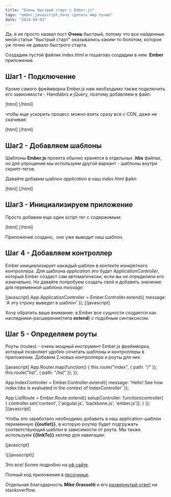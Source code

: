 ```yaml
---
title: "Очень быстрый старт с Ember.js"
tags: "ember,javascript,Хочу сделать мир лучше"
date: "2014-04-03"
---
```


Да, я не просто назвал пост **Очень** быстрый, потому что все найденные мной статьи "быстрый старт" оказывались каким-то болотом, которое уж точно не давало быстрого старта.

Создадим пустой файлик _index.html_ и пошагово создадим в нем  **Ember** приложение.

## Шаг1 - Подключение

Кроме самого фреймворка Ember.js нам необходимо также подключить его зависимости - Handlabrs и jQuery, поэтому добавляем в файл:

\[html\] <script type='text/javascript' src='jquery.js'></script> <script type='text/javascript' src="handlebars.js"></script> <script type='text/javascript' src="ember.js"></script> \[/html\]

чтобы еще ускорить процесс можно взять сразу все с CDN, даже не скачивая:

\[html\] <script type='text/javascript' src='//code.jquery.com/jquery-1.9.1.js'></script> <script type='text/javascript' src="https://cdnjs.cloudflare.com/ajax/libs/handlebars.js/1.0.0-rc.3/handlebars.js"></script> <script type='text/javascript' src="https://cdnjs.cloudflare.com/ajax/libs/ember.js/1.0.0-rc.1/ember.js"></script> \[/html\]

## Шаг2 - Добавляем шаблоны

Шаблоны **Ember.js** проекта обычно хранятся в отдельных **.hbs** файлах, но для упрощения мы используем другой вариант - шаблоны внутри скрипт-тегов.

Давайте добавим шаблон _application_ в наш _index.html_ файл:

\[html\] <script type="text/x-handlebars" data-template-name="application"> <div class="container"> <h1>Ember.js быстрое погружение без подготовки</h1> <p>{{message}}</p> </div> </script> \[/html\]

## Шаг3 - Инициализируем приложение

Просто добавим еще один script-тег с содержимым:

\[html\] <script type='text/javascript'> App = Ember.Application.create({}); </script> \[/html\]

Приложение создано,  оно уже выводит наш шаблон.

## Шаг 4 - Добавляем контроллер

Ember инициализирует какждый шаблон в контекте конкретного контроллера. Для шаблона _application_ это будет _ApplicationController_, который Ember создаст сам автоматически, если вы не определили его изначально. Но давайте попробуем создать свой и добавить значение для переменной шаблона _message_:

\[javascript\] App.ApplicationController = Ember.Controller.extend({ message: 'А эту строку выведет в шаблон' }); \[/javascript\]

Хочу обратить ваше внимание: в Ember все сущности создается как наследники-расширения(типа **extend**) с подобным синтаксисом.

## Шаг 5 - Определяем роуты

Роуты (routes) - очень мощный инструмент Ember.js фреймворка, который позволяет удобно сочетать шаблоны и контроллеры в приложении. Добавим 2 новых контроллера и роуты для них:

\[javascript\] App.Router.map(function() { this.route("index", { path: "/" }); this.route("list", { path: "/list" }); });

App.IndexController = Ember.Controller.extend({ message: 'Hello! See how index.hbs is evaluated in the context of IndexController' });

App.ListRoute = Ember.Route.extend({ setupController: function(controller) { controller.set('content', \['angular.js', 'backbone.js', 'ember.js'\]); } }); \[/javascript\]

Чтобы это заработало необходимо добавить в наш application-шаблон переменную **{{outlet}}**, в которую роутер будет подгружать соответствующий шаблон в зависимости от роута. Мы также используем **{{linkTo}}** хелпер для навигации:

\[javascript\] <script type="text/x-handlebars" data-template-name="application"> <div class="container"> <h1>Ember.js быстрое погружение без подготовки</h1> <p>{{message}}</p> <div class="row"> {{#linkTo index class="span3 btn btn-large btn-block"}}Home{{/linkTo}} {{#linkTo list class="span3 btn btn-large btn-block"}}List{{/linkTo}} </div> {{outlet}} </div> </script>

<script type="text/x-handlebars" data-template-name="list"> <h3 class="demo-panel-title">Это шаблон списка</h3> <ul> {{#each item in content}} <li>{{item}}</li> {{/each}} </ul> </script>

<script type="text/x-handlebars" data-template-name="index"> <h3 class="demo-panel-title">Шаблон главной страницы</h3> <p>{{message}}</p> </script> \[/javascript\]

Это все! Более подробно на [оф сайте](https://emberjs.com/guides/ "emberjs.com guies").

Полный код приложения в [песочнице](https://jsbin.com/vatup/1/).

Отдельная благодарность **Mike Grassotti** и его [развернутый ответ](https://stackoverflow.com/questions/14204674/how-to-architect-an-ember-js-application/14205734#14205734 "stackoverflow") на stackoverflow.
